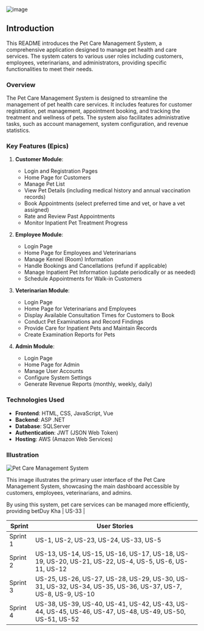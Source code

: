 ![image](https://github.com/Tuananh4403/N1SE1841SWP/assets/90849367/31d74ff9-6b18-4cbf-968a-49bcdc3885ed)


## Introduction

This README introduces the Pet Care Management System, a comprehensive application designed to manage pet health and care services. The system caters to various user roles including customers, employees, veterinarians, and administrators, providing specific functionalities to meet their needs.

### Overview
The Pet Care Management System is designed to streamline the management of pet health care services. It includes features for customer registration, pet management, appointment booking, and tracking the treatment and wellness of pets. The system also facilitates administrative tasks, such as account management, system configuration, and revenue statistics.

### Key Features (Epics)
1. **Customer Module**:
   - Login and Registration Pages
   - Home Page for Customers
   - Manage Pet List
   - View Pet Details (including medical history and annual vaccination records)
   - Book Appointments (select preferred time and vet, or have a vet assigned)
   - Rate and Review Past Appointments
   - Monitor Inpatient Pet Treatment Progress

2. **Employee Module**:
   - Login Page
   - Home Page for Employees and Veterinarians
   - Manage Kennel (Room) Information
   - Handle Bookings and Cancellations (refund if applicable)
   - Manage Inpatient Pet Information (update periodically or as needed)
   - Schedule Appointments for Walk-in Customers

3. **Veterinarian Module**:
   - Login Page
   - Home Page for Veterinarians and Employees
   - Display Available Consultation Times for Customers to Book
   - Conduct Pet Examinations and Record Findings
   - Provide Care for Inpatient Pets and Maintain Records
   - Create Examination Reports for Pets

4. **Admin Module**:
   - Login Page
   - Home Page for Admin
   - Manage User Accounts
   - Configure System Settings
   - Generate Revenue Reports (monthly, weekly, daily)

### Technologies Used
- **Frontend**: HTML, CSS, JavaScript, Vue
- **Backend**: ASP .NET
- **Database**: SQLServer
- **Authentication**: JWT (JSON Web Token)
- **Hosting**: AWS (Amazon Web Services)



### Illustration
![Pet Care Management System]() 

This image illustrates the primary user interface of the Pet Care Management System, showcasing the main dashboard accessible by customers, employees, veterinarians, and admins. 

By using this system, pet care services can be managed more efficiently, providing betDuy Kha           | US-33               |



| Sprint   | User Stories                                                                                                |
|----------|-------------------------------------------------------------------------------------------------------------|
| Sprint 1 | US-1, US-2, US-23, US-24, US-33, US-5                                                                       |
| Sprint 2 | US-13, US-14, US-15, US-16, US-17, US-18, US-19, US-20, US-21, US-22, US-4, US-5, US-6, US-11, US-12        |
| Sprint 3 | US-25, US-26, US-27, US-28, US-29, US-30, US-31, US-32, US-34, US-35, US-36, US-37, US-7, US-8, US-9, US-10 |
| Sprint 4 | US-38, US-39, US-40, US-41, US-42, US-43, US-44, US-45, US-46, US-47, US-48, US-49, US-50, US-51, US-52     |


